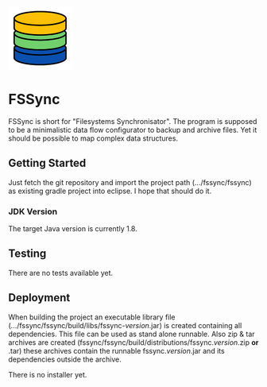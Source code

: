 ![alt text][logo]
# FSSync
FSSync is short for "Filesystems Synchronisator". The program is supposed to be a minimalistic data flow configurator to backup and archive files.
Yet it should be possible to map complex data structures.

## Getting Started
Just fetch the git repository and import the project path (.../fssync/fssync) as existing gradle project into eclipse. I hope that should do it.

### JDK Version
The target Java version is currently 1.8.

## Testing
There are no tests available yet.

## Deployment
When building the project an executable library file (.../fssync/fssync/build/libs/fssync-*version*.jar) is created containing all dependencies. This file can be used as stand alone runnable.
Also zip & tar archives are created (fssync/fssync/build/distributions/fssync.*version*.zip **or** .tar) these archives contain the runnable fssync.*version*.jar and its dependencies outside the archive.

There is no installer yet.

[logo]: fssync/src/main/resources/net/janbuchinger/code/fssync/res/fssyncLogo.png "FSSync Logo"

